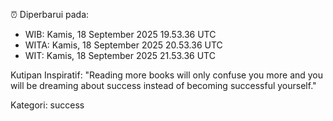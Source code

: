 ⏰ Diperbarui pada:
- WIB: Kamis, 18 September 2025 19.53.36 UTC
- WITA: Kamis, 18 September 2025 20.53.36 UTC
- WIT: Kamis, 18 September 2025 21.53.36 UTC

Kutipan Inspiratif:
"Reading more books will only confuse you more and you will be dreaming about success instead of becoming successful yourself."


Kategori: success

